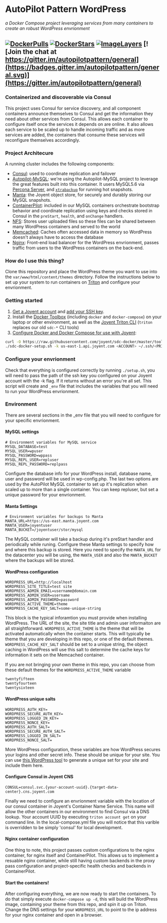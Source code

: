 # AutoPilot Pattern WordPress
*a Docker Compose project leveraging services from many containers to create an robust WordPress envrionment*

[![DockerPulls](https://img.shields.io/docker/pulls/autopilotpattern/wordpress.svg)](https://registry.hub.docker.com/u/autopilotpattern/wordpress/)
[![DockerStars](https://img.shields.io/docker/stars/autopilotpattern/wordpress.svg)](https://registry.hub.docker.com/u/autopilotpattern/wordpress/)
[![ImageLayers](https://badge.imagelayers.io/autopilotpattern/wordpress:latest.svg)](https://imagelayers.io/?images=autopilotpattern/wordpress:latest)
[![Join the chat at https://gitter.im/autopilotpattern/general](https://badges.gitter.im/autopilotpattern/general.svg)](https://gitter.im/autopilotpattern/general)
---
### Containerized and discoverable via Consul
This project uses Consul for service discovery, and all component containers announce themselves to Consul and get the information they need about other services from Consul. This allows each container to configure itself once the services it depends on are online. It also allows each service to be scaled up to handle incoming traffic and as more services are added, the containers that consume these services will reconfigure themselves accordingly.

### Project Architecure
A running cluster includes the following components:

- [Consul](https://www.consul.io/): used to coordinate replication and failover
- [Autopilot-MySQL](https://github.com/autopilotpattern/mysql/): we're using the Autopilot-MySQL project to leverage the great features built into this container. It users MySQL5.6 via [Percona Server](https://www.percona.com/software/mysql-database/percona-server), and [`xtrabackup`](https://www.percona.com/software/mysql-database/percona-xtrabackup) for running hot snapshots.
- [Manta](https://www.joyent.com/object-storage): the Joyent object store, for securely and durably storing our MySQL snapshots.
- [ContainerPilot](https://www.joyent.com/containerpilot): included in our MySQL containers orchestrate bootstrap behavior and coordinate replication using keys and checks stored in Consul in the `preStart`, `health`, and `onChange` handlers.
- [NFS](https://github.com/autpilotpattern/nfsserver/): Stores user uploaded files so these files can be shared between many WordPress containers and served to the world
- [Memcached](https://github.com/autpilotpattern/memcached/): Caches often accessed data in memory so WordPress doesn't always have to access the database
- [Nginx](https://github.com/autopilotpattern/nginx): Front-end load balancer for the WordPress envrionment, passes traffic from users to the WordPress containers on the back-end.

### How do I use this thing?
Clone this repository and place the WordPress theme you want to use into the `var/www/html/content/themes` directory. Follow the instructions below to set up your system to run containers on [Triton](https://www.joyent.com/) and configure your envrionment.

### Getting started

1. [Get a Joyent account](https://my.joyent.com/landing/signup/) and [add your SSH key](https://docs.joyent.com/public-cloud/getting-started).
1. Install the [Docker Toolbox](https://docs.docker.com/installation/mac/) (including `docker` and `docker-compose`) on your laptop or other environment, as well as the [Joyent Triton CLI](https://www.joyent.com/blog/introducing-the-triton-command-line-tool) (`triton` replaces our old `sdc-*` CLI tools)
1. [Configure Docker and Docker Compose for use with Joyent](https://docs.joyent.com/public-cloud/api-access/docker):

```bash
curl -O https://raw.githubusercontent.com/joyent/sdc-docker/master/tools/sdc-docker-setup.sh && chmod +x sdc-docker-setup.sh
./sdc-docker-setup.sh -k us-east-1.api.joyent.com <ACCOUNT> ~/.ssh/<PRIVATE_KEY_FILE>
```
### Configure your envrionment

Check that everything is configured correctly by running `./setup.sh`, you will need to pass the path of the ssh key you configured on your Joyent account with the -k flag. If it returns without an error you're all set. This script will create and `_env` file that includes the variables that you will need to run your WordPress envrionment.

### Environment

There are several sections in the _env file that you will need to configure for your specific envrionment.

#### MySQL settings
```
# Environment variables for MySQL service
MYSQL_DATABASE=test
MYSQL_USER=wpuser
MYSQL_PASSWORD=wppass
MYSQL_REPL_USER=repluser
MYSQL_REPL_PASSWORD=replpass
```
Configure the database info for your WordPress install, database name, user and password will be used in wp-config.php. The last two options are used by the AutoPilot MySQL container to set up it's replication when scaled up to more than a single container. You can keep repluser, but set a unique password for your envrionment.

#### Manta Settings
```
# Environment variables for backups to Manta
MANTA_URL=https://us-east.manta.joyent.com
MANTA_USER=joyentuser
MANTA_BUCKET=/joyentuser/stor/mysql
```
The MySQL container will take a backup during it's preStart handler and periodically while  runing. Configure these Manta settings to specify how and where this backup is stored. Here you need to specify the `MANTA_URL` for the datacenter you will be using, the `MANTA_USER` and also the `MANTA_BUCKET` where the backups will be stored.

#### WordPress configuration
```
WORDPRESS_URL=http://localhost
WORDPRESS_SITE_TITLE=test site
WORDPRESS_ADMIN_EMAIL=username@domain.com
WORDPRESS_ADMIN_USER=username
WORDPRESS_ADMIN_PASSWORD=password
WORDPRESS_ACTIVE_THEME=theme
WORDPRESS_CACHE_KEY_SALT=some-unique-string
```
This block is the typical inforamtion you must provide when installing WordPress. The URL of the site, the site title and admin user informaiton are all straightforward. `WORDPRESS_ACTIVE_THEME` is the theme that will be activated automatically when the container starts. This will typically be theme that you are developing in this repo, or one of the default themes. `WORDPRESS_CACHE_KEY_SALT` should be set to a unique string, the object caching in WordPress will use this salt to determine the cache keys for information it sets on the Memcached container.

If you are not bringing your own theme in this repo, you can choose from these default themes for the `WORDPRESS_ACTIVE_THEME` variable
```
twentyfifteen
twentyfourteen
twentysixteen
```

#### WordPress unique salts
```
WORDPRESS_AUTH_KEY=
WORDPRESS_SECURE_AUTH_KEY=
WORDPRESS_LOGGED_IN_KEY=
WORDPRESS_NONCE_KEY=
WORDPRESS_AUTH_SALT=
WORDPRESS_SECURE_AUTH_SALT=
WORDPRESS_LOGGED_IN_SALT=
WORDPRESS_NONCE_SALT=
```
More WordPress configuration, these variables are how WordPress secures your logins and other secret info. These should be unique for your site. You can use [this WordPress tool](https://api.wordpress.org/secret-key/1.1/salt/) to generate a unique set for your site and include them here.

#### Configure Consul in Joyent CNS
```
CONSUL=consul.svc.{your-account-uuid}.{target-data-center}.cns.joyent.com
```
Finally we need to configure an envrionment variable with the location of our consul container in Joyent's Container Name Service. This name will allow the other containers in our environment to find Consul via a DNS lookup. Your account UUID by executing `triton account get` on your command line. In the local-compose.yml file you will notice that this varible is overridden to be simply 'consul' for local development.

#### Nginx container configuration
One thing to note, this project passes custom configurations to the nginx container, for nginx itself and ContainerPilot. This allows us to implement a resuable nginx container, while still having custom backends in the proxy pass configuration and project-specific health checks and backends in ContainerPilot.

#### Start the containers!
After configuring everything, we are now ready to start the containers. To do that simply execute `docker-compose up -d`, this will build the WordPress image, containing your theme from this repo, and spin it up on Triton. Change the DNS settings for your `WORDPRESS_URL` to point to the ip address for your nginx container and open in a browser.
